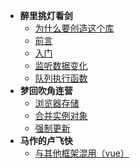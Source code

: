 * **醉里挑灯看剑**
    * [为什么要创造这个库](WHY.md)
    * [前言](GUIDE.md)
    * [入门](FIRST.md)
    * [监听数据变化](SECOND.md)
    * [队列执行函数](THIRD.md)
* **梦回吹角连营**
    * [浏览器存储](SPRING.md)
    * [合并实例对象](SUMMER.md)
    * [强制更新](AUTUMN.md)
* **马作的卢飞快**
    * [与其他框架混用（vue）](MIXIN.md)